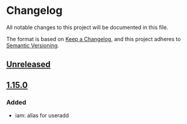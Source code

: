 # Changelog

All notable changes to this project will be documented in this file.

The format is based on [Keep a Changelog](https://keepachangelog.com/en/1.0.0/),
and this project adheres to [Semantic Versioning](https://semver.org/spec/v2.0.0.html).

## [Unreleased]

## [1.15.0]

### Added

- iam: alias for useradd

[Unreleased]: https://github.com/serdigital64/bashlib64/compare/1.15.0...HEAD
[1.15.0]: https://github.com/serdigital64/bashlib64/releases/tag/1.15.0
